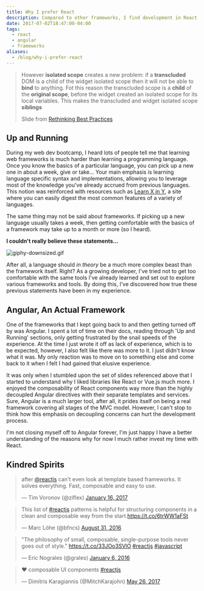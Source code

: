 ```yaml
---
title: Why I prefer React
description: Compared to other frameworks, I find development in React more enjoyable for the time being.
date: 2017-07-02T18:47:00-04:00
tags:
  - react
  - angular
  - frameworks
aliases:
  - /blog/why-i-prefer-react
---
```



> However **isolated scope** creates a new problem: if a **transcluded** DOM is a child of the widget isolated scope then it will not be able to **bind** to anything. Fot this reason the transcluded scope is a **child** of the **original scope**, before the widget created an isolated scope for its local variables. This makes the transcluded and widget isolated scope **siblings**
>
> Slide from [Rethinking Best Practices](https://www.slideshare.net/floydophone/react-preso-v2)


## Up and Running

During my web dev bootcamp, I heard lots of people tell me that learning web frameworks is much harder than learning a programming language. Once you know the basics of a particular language, you can pick up a new one in about a week, give or take... Your main emphasis is learning language specific syntax and implementations, allowing you to leverage most of the knowledge you've already accrued from previous languages. This notion was reinforced with resources such as [Learn X in Y](https://learnxinyminutes.com/), a site where you can easily digest the most common features of a variety of languages.

The same thing may not be said about frameworks. If picking up a new language usually takes a week, then getting comfortable with the basics of a framework may take up to a month or more (so I heard).

<strong>I couldn't really believe these statements...</strong>

![giphy-downsized.gif](/uploads/giphy-downsized.gif)

After all, a language should *in theory* be a much more complex beast than the framework itself. Right? As a growing developer, I've tried not to get too comfortable with the same tools I've already learned and set out to explore various frameworks and tools. By doing this, I've discovered how true these previous statements have been in my experience.

## Angular, An Actual Framework

One of the frameworks that I kept going back to and then getting turned off by was Angular. I spent a lot of time on their docs, reading through 'Up and Running' sections, only getting frustrated by the snail speeds of the experience. At the time I just wrote it off as lack of experience, which is to be expected, however, I also felt like there was more to it. I just didn't know what it was. My only reaction was to move on to something else and come back to it when I felt I had gained that elusive experience.

It was only when I stumbled upon the set of slides referenced above that I started to understand why I liked libraries like React or Vue.js much more. I enjoyed the composability of React components way more than the highly decoupled Angular directives with their separate templates and services. Sure, Angular is a much larger tool, after all, it prides itself on being a real framework covering all stages of the MVC model. However, I can't stop to think how this emphasis on decoupling concerns can hurt the development process.

I'm not closing myself off to Angular forever, I'm just happy I have a better understanding of the reasons why for now I much rather invest my time with React.

## Kindred Spirits

<blockquote class="twitter-tweet" data-conversation="none" data-lang="en"><p lang="en" dir="ltr">after <a href="https://twitter.com/reactjs">@reactjs</a> can&#39;t even look at template based frameworks. It solves everything. Fast, composable and easy to use.</p>&mdash; Tim Voronov (@ziflex) <a href="https://twitter.com/ziflex/status/820806834449711105">January 16, 2017</a></blockquote>
<blockquote class="twitter-tweet" data-lang="en"><p lang="en" dir="ltr">This list of <a href="https://twitter.com/hashtag/reactjs?src=hash">#reactjs</a> patterns is helpful for structuring components in a clean and composable way from the start.<a href="https://t.co/6trWW1aFSt">https://t.co/6trWW1aFSt</a></p>&mdash; Marc Löhe (@bfncs) <a href="https://twitter.com/bfncs/status/770873280651730944">August 31, 2016</a></blockquote>
<blockquote class="twitter-tweet" data-lang="en"><p lang="en" dir="ltr">&quot;The philosophy of small, composable, single-purpose tools never goes out of style.&quot; <a href="https://t.co/33JOo3SVlO">https://t.co/33JOo3SVlO</a> <a href="https://twitter.com/hashtag/reactjs?src=hash">#reactjs</a> <a href="https://twitter.com/hashtag/javascript?src=hash">#javascript</a></p>&mdash; Eric Nograles (@grales) <a href="https://twitter.com/grales/status/684743816839036928">January 6, 2016</a></blockquote>
<blockquote class="twitter-tweet" data-lang="en"><p lang="und" dir="ltr">❤️ composable UI components <a href="https://twitter.com/hashtag/reactjs?src=hash">#reactjs</a></p>&mdash; Dimitris Karagiannis (@MitchKarajohn) <a href="https://twitter.com/MitchKarajohn/status/868092720170115073">May 26, 2017</a></blockquote>
<script async src="//platform.twitter.com/widgets.js" charset="utf-8"></script>